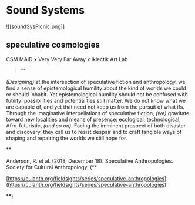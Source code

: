 
# Sound Systems

![[soundSysPicnic.png]]

## speculative cosmologies


CSM MAID x Very Very Far Away x Iklectik Art Lab


> **

_(Designing)_ at the intersection of speculative fiction and anthropology, we find a sense of epistemological humility about the kind of worlds we could or should inhabit. Yet epistemological humility should not be confused with futility: possibilities and potentialities still matter. We do not know what we are capable of, and yet that need not keep us from the pursuit of what ifs. Through the imaginative interpellations of speculative fiction, _(we)_ gravitate toward new localities and means of presence: ecological, technological, Afro-futuristic, _(and so on)_. Facing the imminent prospect of both disaster and discovery, they call us to resist despair and to craft tangible ways of shaping and repairing the worlds we still hope for.

**

Anderson, R. et al. (2018, December 18).  Speculative Anthropologies. Society for Cultural Anthropology. (**

[https://culanth.org/fieldsights/series/speculative-anthropologies](https://culanth.org/fieldsights/series/speculative-anthropologies)

**)


